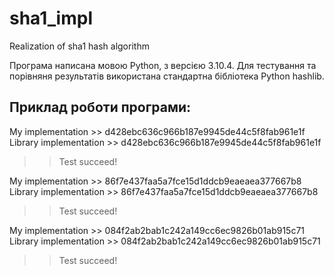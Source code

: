 # sha1_impl
Realization of sha1 hash algorithm

Програма написана мовою Python, з версією 3.10.4.
Для тестування та порівняня результатів використана стандартна бібліотека Python hashlib.

Приклад роботи програми:
-
My implementation >> d428ebc636c966b187e9945de44c5f8fab961e1f
Library implementation >> d428ebc636c966b187e9945de44c5f8fab961e1f
>> Test succeed!

My implementation >> 86f7e437faa5a7fce15d1ddcb9eaeaea377667b8
Library implementation >> 86f7e437faa5a7fce15d1ddcb9eaeaea377667b8
>> Test succeed!

My implementation >> 084f2ab2bab1c242a149cc6ec9826b01ab915c71
Library implementation >> 084f2ab2bab1c242a149cc6ec9826b01ab915c71
>> Test succeed!

